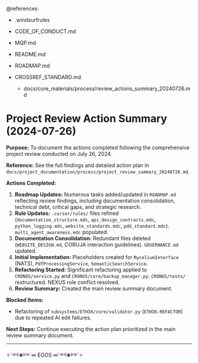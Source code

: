 @references:
- .windsurfrules
- CODE_OF_CONDUCT.md
- MQP.md
- README.md
- ROADMAP.md
- CROSSREF_STANDARD.md

  - docs/core_materials/process/review_actions_summary_20240726.md

# Project Review Action Summary (2024-07-26)

**Purpose:** To document the actions completed following the comprehensive project review conducted on July 26, 2024.

**Reference:** See the full findings and detailed action plan in `docs/project_documentation/process/project_review_summary_20240726.md`.

**Actions Completed:**

1.  **Roadmap Updates:** Numerous tasks added/updated in `ROADMAP.md` reflecting review findings, including documentation consolidation, technical debt, critical gaps, and strategic research.
2.  **Rule Updates:** `.cursor/rules/` files refined (`documentation_structure.mdc`, `api_design_contracts.mdc`, `python_logging.mdc`, `website_standards.mdc`, `pdd_standard.mdc`). `multi_agent_awareness.mdc` populated.
3.  **Documentation Consolidation:** Redundant files deleted (`WEBSITE_DESIGN.md`, CORUJA interaction guidelines). `GOVERNANCE.md` updated.
4.  **Initial Implementation:** Placeholders created for `MyceliumInterface` (NATS), `PdfProcessingService`, `SemanticSearchService`.
5.  **Refactoring Started:** Significant refactoring applied to `CRONOS/service.py` and `CRONOS/core/backup_manager.py`. `CRONOS/tests/` restructured. NEXUS role conflict resolved.
6.  **Review Summary:** Created the main review summary document.

**Blocked Items:**

*   Refactoring of `subsystems/ETHIK/core/validator.py` (`ETHIK-REFACTOR`) due to repeated AI edit failures.

**Next Steps:** Continue executing the action plan prioritized in the main review summary document.

---
✧༺❀༻∞ EGOS ∞༺❀༻✧ 